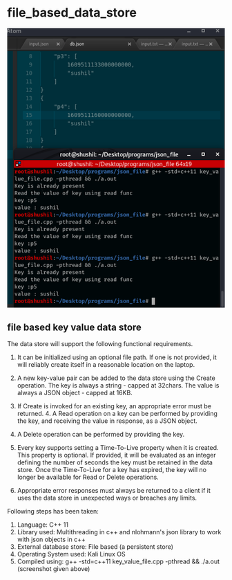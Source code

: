 # file_based_data_store

![compilation](https://github.com/shushill/file_based_data_store/blob/main/Screenshot%20from%202021-01-01%2020-23-15.png)

## file based key value data store

The data store will support the following functional requirements.

   1. It can be initialized using an optional file path. If one is not provided, it will reliably create itself in a reasonable location on the laptop.

   2. A new key-value pair can be added to the data store using the Create operation. The key is always a string - capped at 32chars. The value is always a JSON object - capped at 16KB.

   3.  If Create is invoked for an existing key, an appropriate error must be returned. 4. A Read operation on a key can be performed by providing the key, and receiving the value in response, as a JSON object.

   4. A Delete operation can be performed by providing the key.

   5. Every key supports setting a Time-To-Live property when it is created. This property is optional. If provided, it will be evaluated as an integer defining the number of seconds the key must be retained in the data store. Once the Time-To-Live for a key has expired, the key will no longer be available for Read or Delete operations.

   6. Appropriate error responses must always be returned to a client if it uses the data store in unexpected ways or breaches any limits.
   
   Following steps has been taken:
   
   1. Language: C++ 11 
   2. Library used: Multithreading in c++ and  nlohmann's json library to work with json objects in c++
   3. External database store: File based (a persistent store)
   4. Operating System used: Kali Linux OS
   5. Compiled using: g++ -std=c++11 key_value_file.cpp -pthread && ./a.out (screenshot given above)

